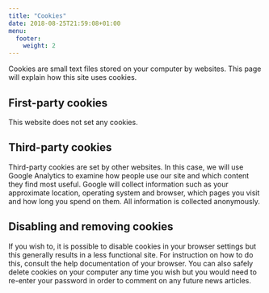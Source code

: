 ```yaml
---
title: "Cookies"
date: 2018-08-25T21:59:08+01:00
menu:
  footer:
    weight: 2
---
```


Cookies are small text files stored on your computer by websites. This page will explain how this site uses cookies.

## First-party cookies

This website does not set any cookies.

## Third-party cookies

Third-party cookies are set by other websites. In this case, we will use Google Analytics to examine how people use our site and which content they find most useful. Google will collect information such as your approximate location, operating system and browser, which pages you visit and how long you spend on them. All information is collected anonymously.

## Disabling and removing cookies

If you wish to, it is possible to disable cookies in your browser settings but this generally results in a less functional site. For instruction on how to do this, consult the help documentation of your browser. You can also safely delete cookies on your computer any time you wish but you would need to re-enter your password in order to comment on any future news articles.
